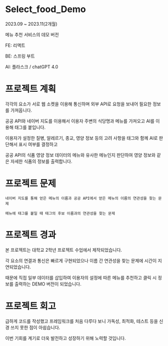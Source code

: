 # Select_food_Demo

2023.09 ~ 2023.11(2개월)

메뉴 추천 서비스의 데모 버전

FE: 리액트

BE: 스프링 부트

AI: 플라스크 / chatGPT 4.0

# 프로젝트 계획

각각의 요소가 서로 웹 소켓을 이용해 통신하며 외부 API로 요청을 보내어 필요한 정보를 가져옵니다.

공공 API와 네이버 지도를 이용해서 이용자 주변의 식당명과 메뉴를 가져오고 AI를 이용해 태그를 붙입니다.

이용자가 설정한 질병, 알레르기, 종교, 영양 정보 등의 고려 사항을 태그와 함께 AI로 판단해서 표시 여부를 결정하고

공공 API의 식품 영양 정보 데이터의 메뉴와 유사한 메뉴인지 판단하여 영양 정보와 같은 자세한 식품의 정보를 출력합니다.

# 프로젝트 문제

`네이버 지도를 통해 얻은 메뉴의 이름과 공공 API에서 얻은 메뉴의 이름의 연관성을 찾는 문제`

`메뉴에 태그를 붙일 때 태그의 후보 이름과의 연관성을 찾는 문제`

# 프로젝트 경과

본 프로젝트는 대학교 2학년 프로젝트 수업에서 제작되었습니다.

각 요소의 연결과 통신은 빠르게 구현되었으나 이름 간 연관성을 찾는 문제에 시간이 지연되었습니다.

때문에 직접 일부 데이터를 삽입하여 이용자의 설정에 따른 메뉴를 추천하고 클릭 시 정보를 출력하는 DEMO 버전이 되었습니다.

# 프로젝트 회고

급하게 코드를 작성했고 프레임워크를 처음 다루다 보니 가독성, 최적화, 테스트 등을 신경 쓰지 못한 점이 아쉽습니다.

이번 기회를 계기로 더욱 발전하고 성장하기 위해 노력할 것입니다.
